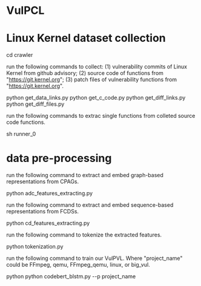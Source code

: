# VulPCL

# Linux Kernel dataset collection

cd crawler

run the following commands to collect: (1) vulnerability commits of Linux Kernel from github advisory; (2) source code of functions from "https://git.kernel.org"; (3) patch files of vulnerability functions  from "https://git.kernel.org".

python get_data_links.py
python get_c_code.py
python get_diff_links.py
python get_diff_files.py

run the following commands to extrac single functions from colleted source code functions.

sh runner_0

# data pre-processing

run the following command to extract and embed graph-based representations from CPAGs.

python adc_features_extracting.py

run the following command to extract and embed sequence-based representations from FCDSs.

python cd_features_extracting.py

run the following command to tokenize the extracted features.

python tokenization.py

run the following command to train our VulPVL. Where "project_name" could be FFmpeg, qemu, FFmpeg_qemu, linux, or big_vul.

python python codebert_blstm.py --p project_name